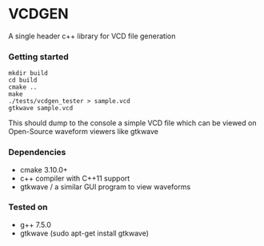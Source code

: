 # VCDGEN
A single header c++ library for VCD file generation

### Getting started
```
mkdir build
cd build
cmake ..
make
./tests/vcdgen_tester > sample.vcd
gtkwave sample.vcd
```
This should dump to the console a simple VCD file which can be viewed on Open-Source waveform viewers like gtkwave

### Dependencies
* cmake 3.10.0+
* c++ compiler with C++11 support
* gtkwave / a similar GUI program to view waveforms

### Tested on
* g++ 7.5.0
* gtkwave (sudo apt-get install gtkwave)
